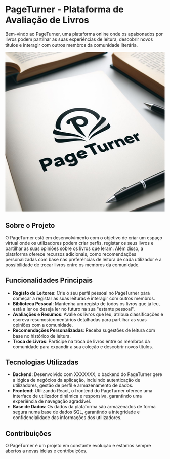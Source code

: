# PageTurner - Plataforma de Avaliação de Livros

Bem-vindo ao PageTurner, uma plataforma online onde os apaixonados por livros podem partilhar as suas experiências de leitura, descobrir novos títulos e interagir com outros membros da comunidade literária.

[![Banner PageTurner](https://github.com/hs1lva/PageTurner/raw/main/img/logos/banner.jpg)](https://link_para_seu_destino)

## Sobre o Projeto

O PageTurner está em desenvolvimento com o objetivo de criar um espaço virtual onde os utilizadores podem criar perfis, registar os seus livros e partilhar as suas opiniões sobre os livros que leram. Além disso, a plataforma oferece recursos adicionais, como recomendações personalizadas com base nas preferências de leitura de cada utilizador e a possibilidade de trocar livros entre os membros da comunidade.

## Funcionalidades Principais

- **Registo de Leitores**: Crie o seu perfil pessoal no PageTurner para começar a registar as suas leituras e interagir com outros membros.
- **Biblioteca Pessoal**: Mantenha um registo de todos os livros que já leu, está a ler ou deseja ler no futuro na sua "estante pessoal".
- **Avaliações e Resumos**: Avalie os livros que leu, atribua classificações e escreva resumos/comentários detalhadas para partilhar as suas opiniões com a comunidade.
- **Recomendações Personalizadas**: Receba sugestões de leitura com base no histórico de leitura.
- **Troca de Livros**: Participe na troca de livros entre os membros da comunidade para expandir a sua coleção e descobrir novos títulos.

## Tecnologias Utilizadas

- **Backend**: Desenvolvido com XXXXXXX, o backend do PageTurner gere a lógica de negócios da aplicação, incluindo autenticação de utilizadores, gestão de perfil e armazenamento de dados.
- **Frontend**: Utilizando React, o frontend do PageTurner oferece uma interface de utilizador dinâmica e responsiva, garantindo uma experiência de navegação agradável.
- **Base de Dados**: Os dados da plataforma são armazenados de forma segura numa base de dados SQL, garantindo a integridade e confidencialidade das informações dos utilizadores.

## Contribuições

O PageTurner é um projeto em constante evolução e estamos sempre abertos a novas ideias e contribuições.

